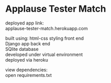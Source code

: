 # Applause Tester Match

deployed app link: <br />
applause-tester-match.herokuapp.com <br />

built using:
  html-css styling front end <br />
  Django app back end <br />
  SQlite database <br />
  developed under virtual environment <br />
  deployed via heroku <br />
  
view dependencies: <br />
  open requirements.txt
  
 
